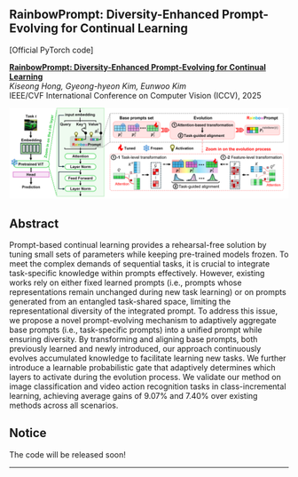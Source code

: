 ## RainbowPrompt: Diversity-Enhanced Prompt-Evolving for Continual Learning

[Official PyTorch code]

**[RainbowPrompt: Diversity-Enhanced Prompt-Evolving for Continual Learning](https://www.arxiv.org/abs/2507.22553)**  
*Kiseong Hong, Gyeong-hyeon Kim, Eunwoo Kim*  
IEEE/CVF International Conference on Computer Vision (ICCV), 2025


![RainbowPrompt Overview](./Overview.png)


## Abstract
Prompt-based continual learning provides a rehearsal-free solution by tuning small sets of parameters while keeping pre-trained models frozen. To meet the complex demands of sequential tasks, it is crucial to integrate task-specific knowledge within prompts effectively. However, existing works rely on either fixed learned prompts (i.e., prompts whose representations remain unchanged during new task learning) or on prompts generated from an entangled task-shared space, limiting the representational diversity of the integrated prompt. To address this issue, we propose a novel prompt-evolving mechanism to adaptively aggregate base prompts (i.e., task-specific prompts) into a unified prompt while ensuring diversity. By transforming and aligning base prompts, both previously learned and newly introduced, our approach continuously evolves accumulated knowledge to facilitate learning new tasks. We further introduce a learnable probabilistic gate that adaptively determines which layers to activate during the evolution process. We validate our method on image classification and video action recognition tasks in class-incremental learning, achieving average gains of 9.07% and 7.40% over existing methods across all scenarios.

## Notice
The code will be released soon!

---

